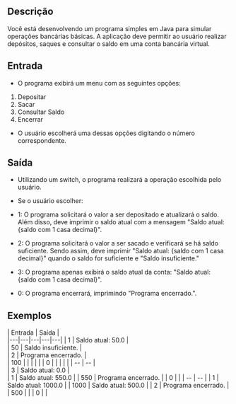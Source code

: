 ## Descrição

Você está desenvolvendo um programa simples em Java para simular operações bancárias básicas. A aplicação deve permitir ao usuário realizar depósitos, saques e consultar o saldo em uma conta bancária virtual.

## Entrada

- O programa exibirá um menu com as seguintes opções:

1. Depositar
2. Sacar
3. Consultar Saldo
4. Encerrar
- O usuário escolherá uma dessas opções digitando o número correspondente.

## Saída

- Utilizando um switch, o programa realizará a operação escolhida pelo usuário.

- Se o usuário escolher:

- 1: O programa solicitará o valor a ser depositado e atualizará o saldo. Além disso, deve imprimir o saldo atual com a mensagem "Saldo atual: {saldo com 1 casa decimal}".
- 2: O programa solicitará o valor a ser sacado e verificará se há saldo suficiente. Sendo assim, deve imprimir "Saldo atual: {saldo com 1 casa decimal}" quando o saldo for suficiente e "Saldo insuficiente."
- 3: O programa apenas exibirá o saldo atual da conta: "Saldo atual: {saldo com 1 casa decimal}".
- 0: O programa encerrará, imprimindo "Programa encerrado.".

## Exemplos

| Entrada | Saída |  
|---|---|---|---|---|
| 1  | Saldo atual: 50.0  |   
| 50  | Saldo insuficiente.  |  
| 2  | Programa encerrado.  |   
| 100  |   |   |   |   |
| 0  |   |   |   |   |
| --  | --  |   
| 3  | Saldo atual: 0.0  |   
| 1  | Saldo atual: 550.0  |
| 550 | Programa encerrado. |
| 0  |   |
| --  | -- |
| 1  | Saldo atual: 1000.0   |
| 1000  | Saldo atual: 500.0  |
| 2  | Programa encerrado.  |
| 500  |   |
| 0  |   |



